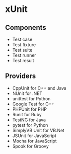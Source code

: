 # xUnit

## Components

- Test case
- Test fixture
- Test suite
- Test runner
- Test result

## Providers

- CppUnit for C++ and Java
- NUnit for .NET
- unittest for Python
- Google Test for C++
- PHPUnit for PHP
- Runit for Ruby
- TestNG for Java
- pytest for Python
- SimplyVB Unit for VB.Net
- JSUnit for JavaScript
- Mocha for JavaScript
- Spook for Groovy
